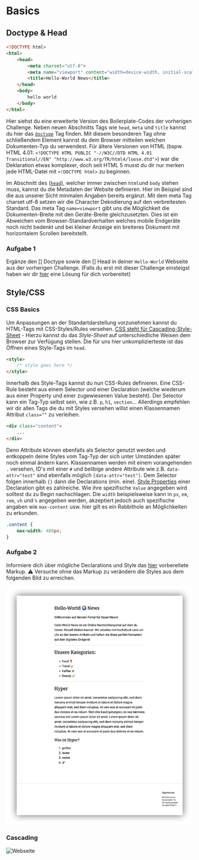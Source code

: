 # Basics

## Doctype & Head

```html
<!DOCTYPE html> 
<html>
    <head>
        <meta charset="utf-8">
        <meta name="viewport" content="width=device-width, initial-scale=1.0">
        <title>Hello-World News</title>
    </head>
    <body>
        hello world
    </body>
</html>
```

Hier siehst du eine erweiterte Version des Boilerplate-Codes der vorherigen Challenge. Neben neuen Abschnitts Tags wie `head`, `meta` und `title` kannst du hier das [`doctype`](https://www.w3schools.com/TAgs/tag_doctype.asp) Tag finden. Mit diesem besonderen Tag ohne schließendem Element kannst du dem Browser mitteilen welchen Dokumenten-Typ du verwendest. Für ältere Versionen von HTML (bspw. HTML 4.01: `<!DOCTYPE HTML PUBLIC "-//W3C//DTD HTML 4.01 Transitional//EN" "http://www.w3.org/TR/html4/loose.dtd">`) war die Deklaration etwas komplexer, doch seit HTML 5 musst du dir nur merken jede HTML-Datei mit `<!DOCTYPE html>` zu beginnen.

Im Abschnitt des ([`head`](https://www.w3schools.com/TAgs/tag_head.asp)), welcher immer zwischen `html`und `body` stehen muss, kannst du die Metadaten der Website definieren. Hier im Beispiel sind die aus unserer Sicht minmalen Angaben bereits ergänzt.
Mit dem meta Tag charset utf-8 setzen wir die Character Dekodierung auf den verbreitesten Standard.
Das meta Tag `name=viewport` gibt uns die Möglichkeit die Dokumenten-Breite mit den Geräte-Breite gleichzusetzten. Dies ist ein Abweichen vom Browser-Standardverhalten welches mobile Endgeräte noch nicht bedenkt und bei kleiner Anzeige ein breiteres Dokument mit horizontalem Scrollen bereitstellt.

### Aufgabe 1

Ergänze den [] Doctype sowie den [] Head in deiner `Hello-World` Webseite aus der vorherigen Challenge. (Falls du erst mit dieser Challenge einsteigst haben wir dir [hier](index.html) eine Lösung für dich vorbereitet)

## Style/CSS

### CSS Basics

Um Anpassungen an der Standartdarstellung vorzunehmen kannst du HTML-Tags mit CSS-Styles/Rules versehen. [CSS steht für Cascading-Style-Sheet](https://developer.mozilla.org/en-US/docs/Glossary/CSS) -  Hierzu kannst du das _Style-Sheet_ auf unterschiedliche Weisen dem Browser zur Verfügung stellen. Die für uns hier unkomplizierteste ist das Öffnen eines Style-Tags im `head`.

```html
<style>
    /* style goes here */
</style>
```

Innerhalb des Style-Tags kannst du nun CSS-Rules definieren. Eine CSS-Rule besteht aus einem Selector und einer Declaration (welche wiederum aus einer Property und einer zugewiesenen Value besteht). Der Selector kann ein Tag-Typ selbst sein, wie z.B. `p`, `h1`, `section`... Allerdings empfehlen wir dir allen Tags die du mit Styles versehen willst einen Klassennamen Attribut `class=""` zu verleihen.

```html
<div class="content">
    ...
</div>
```

Denn Attribute können ebenfalls als Selector genutzt werden und entkoppeln deine Styles vom Tag-Typ der sich unter Umständen später noch einmal ändern kann. Klassennamen werden mit einem vorangehenden `.` versehen, ID's mit einer `#` und belibige andere Attribute wie z.B. `data-attr="test"` sind ebenfalls möglich `[data-attr="test"]`. Dem Selector folgen innerhalb `{}` dann die Declarations (min. eine). [Style Properties](https://developer.mozilla.org/en-US/docs/Web/CSS/Reference#index) einer Declaration gibt es zahlreiche. Wie ihre spezifische `Value` angegeben wird solltest du zu Begin nachschlagen. Die `width` beispielsweise kann in `px`, `em`, `rem`, `vh` und `%` angegeben werden, akzeptiert jedoch auch spezifische angaben wie `max-content` usw. hier gilt es ein Rabbithole an Möglichkeiten zu erkunden.

```css
.content {
    max-width: 480px;
}
```

### Aufgabe 2

Informiere dich über mögliche Declarations und Style das [hier](index.html) vorbereitete Markup. ⚠️ Versuche ohne das Markup zu verändern die Styles aus dem folgenden Bild zu erreichen.

![Webseite](website-styled.png "Hello-World Webseite")

### Cascading

![Webseite](website-styled-scrolling.gif "Hello-World Webseite")
